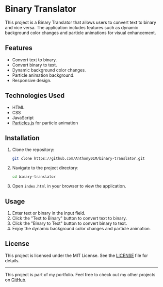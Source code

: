 # Binary Translator

This project is a Binary Translator that allows users to convert text to binary and vice versa. The application includes features such as dynamic background color changes and particle animations for visual enhancement.

## Features

- Convert text to binary.
- Convert binary to text.
- Dynamic background color changes.
- Particle animation background.
- Responsive design.

## Technologies Used

- HTML
- CSS
- JavaScript
- [Particles.js](https://vincentgarreau.com/particles.js/) for particle animation

## Installation

1. Clone the repository:
    ```sh
    git clone https://github.com/Anthony01M/binary-translator.git
    ```
2. Navigate to the project directory:
    ```sh
    cd binary-translator
    ```
3. Open `index.html` in your browser to view the application.

## Usage

1. Enter text or binary in the input field.
2. Click the "Text to Binary" button to convert text to binary.
3. Click the "Binary to Text" button to convert binary to text.
4. Enjoy the dynamic background color changes and particle animation.

## License

This project is licensed under the MIT License. See the [LICENSE](LICENSE) file for details.

---

This project is part of my portfolio. Feel free to check out my other projects on [GitHub](https://github.com/Anthony01M).